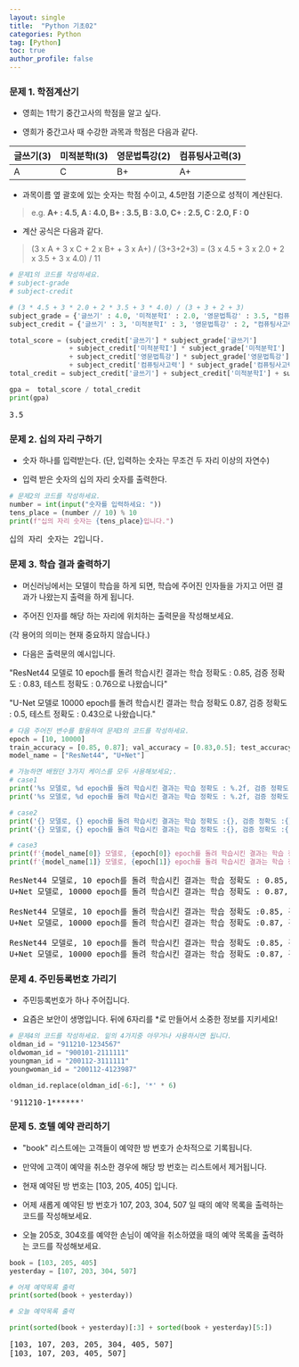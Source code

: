 ```yaml
---
layout: single
title:  "Python 기초02"
categories: Python
tag: [Python]
toc: true
author_profile: false
---
```


<head>
  <style>
    table.dataframe {
      white-space: normal;
      width: 100%;
      height: 240px;
      display: block;
      overflow: auto;
      font-family: Arial, sans-serif;
      font-size: 0.9rem;
      line-height: 20px;
      text-align: center;
      border: 0px !important;
    }

    table.dataframe th {
      text-align: center;
      font-weight: bold;
      padding: 8px;
    }

    table.dataframe td {
      text-align: center;
      padding: 8px;
    }

    table.dataframe tr:hover {
      background: #b8d1f3; 
    }

    .output_prompt {
      overflow: auto;
      font-size: 0.9rem;
      line-height: 1.45;
      border-radius: 0.3rem;
      -webkit-overflow-scrolling: touch;
      padding: 0.8rem;
      margin-top: 0;
      margin-bottom: 15px;
      font: 1rem Consolas, "Liberation Mono", Menlo, Courier, monospace;
      color: $code-text-color;
      border: solid 1px $border-color;
      border-radius: 0.3rem;
      word-break: normal;
      white-space: pre;
    }

  .dataframe tbody tr th:only-of-type {
      vertical-align: middle;
  }

  .dataframe tbody tr th {
      vertical-align: top;
  }

  .dataframe thead th {
      text-align: center !important;
      padding: 8px;
  }

  .page__content p {
      margin: 0 0 0px !important;
  }

  .page__content p > strong {
    font-size: 0.8rem !important;
  }

  </style>
</head>


### 문제 1.  학점계산기



- 영희는 1학기 중간고사의 학점을 알고 싶다.

- 영희가 중간고사 때 수강한 과목과 학점은 다음과 같다.

| **글쓰기(3)** | **미적분학I(3)** | **영문법특강(2)** | **컴퓨팅사고력(3)** |
| --- | --- | --- | --- |
| A | C | B+ | A+ |

- 과목이름 옆 괄호에 있는 숫자는 학점 수이고, 4.5만점 기준으로 성적이 계산된다.

> e.g. <b>A+ : 4.5,   A : 4.0,   B+ : 3.5,   B : 3.0,   C+ : 2.5,   C : 2.0,   F : 0</b>



- 계산 공식은 다음과 같다.

> (3 x A + 3 x C + 2 x B+ + 3 x A+) / (3+3+2+3) = (3 x 4.5 + 3 x 2.0 + 2 x 3.5 + 3 x 4.0) / 11



```python
# 문제1의 코드를 작성하세요.
# subject-grade
# subject-credit

# (3 * 4.5 + 3 * 2.0 + 2 * 3.5 + 3 * 4.0) / (3 + 3 + 2 + 3)
subject_grade = {'글쓰기' : 4.0, '미적분학I' : 2.0, '영문법특강' : 3.5, "컴퓨팅사고력" : 4.5}
subject_credit = {'글쓰기' : 3, '미적분학I' : 3, '영문법특강' : 2, "컴퓨팅사고력" : 3}

total_score = (subject_credit['글쓰기'] * subject_grade['글쓰기']
               + subject_credit['미적분학I'] * subject_grade['미적분학I']
               + subject_credit['영문법특강'] * subject_grade['영문법특강']
               + subject_credit['컴퓨팅사고력'] * subject_grade['컴퓨팅사고력'])
total_credit = subject_credit['글쓰기'] + subject_credit['미적분학I'] + subject_credit['영문법특강'] + subject_credit['컴퓨팅사고력']

gpa =  total_score / total_credit
print(gpa)
```

<pre>
3.5
</pre>
### 문제 2. 십의 자리 구하기



* 숫자 하나를 입력받는다. (단, 입력하는 숫자는 무조건 두 자리 이상의 자연수)

* 입력 받은 숫자의 십의 자리 숫자를 출력한다.



```python
# 문제2의 코드를 작성하세요.
number = int(input("숫자를 입력하세요: "))
tens_place = (number // 10) % 10
print(f"십의 자리 숫자는 {tens_place}입니다.")
```

<pre>
십의 자리 숫자는 2입니다.
</pre>
### 문제 3. 학습 결과 출력하기

- 머신러닝에서는 모델이 학습을 하게 되면, 학습에 주어진 인자들을 가지고 어떤 결과가 나왔는지 출력을 하게 됩니다.



- 주어진 인자를 해당 하는 자리에 위치하는 출력문을 작성해보세요.

(각 용어의 의미는 현재 중요하지 않습니다.)





- 다음은 출력문의 예시입니다.





"ResNet44 모델로 10 epoch를 돌려 학습시킨 결과는 학습 정확도 : 0.85, 검증 정확도 : 0.83, 테스트 정확도 : 0.76으로 나왔습니다"



"U-Net 모델로 10000 epoch를 돌려 학습시킨 결과는 학습 정확도 0.87, 검증 정확도 : 0.5, 테스트 정확도 : 0.43으로 나왔습니다."




```python
# 다음 주어진 변수를 활용하여 문제3의 코드를 작성하세요.
epoch = [10, 10000]
train_accuracy = [0.85, 0.87]; val_accuracy = [0.83,0.5]; test_accuracy = [0.76,0.43]
model_name = ["ResNet44", "U+Net"]

# 가능하면 배웠던 3가지 케이스를 모두 사용해보세요;.
# case1 
print('%s 모델로, %d epoch를 돌려 학습시킨 결과는 학습 정확도 : %.2f, 검증 정확도 : %.2f, 테스트 정확도 : %.2f으로 나왔습니다.' %(model_name[0], epoch[0], train_accuracy[0], val_accuracy[0], test_accuracy[0]))
print('%s 모델로, %d epoch를 돌려 학습시킨 결과는 학습 정확도 : %.2f, 검증 정확도 : %.2f, 테스트 정확도 : %.2f으로 나왔습니다.' %(model_name[1], epoch[1], train_accuracy[1], val_accuracy[1], test_accuracy[1]), '\n')

# case2
print('{} 모델로, {} epoch를 돌려 학습시킨 결과는 학습 정확도 :{}, 검증 정확도 :{}, 테스트 정확도 :{}으로 나왔습니다.'.format(model_name[0], epoch[0], train_accuracy[0], val_accuracy[0], test_accuracy[0]))
print('{} 모델로, {} epoch를 돌려 학습시킨 결과는 학습 정확도 :{}, 검증 정확도 :{:.2f}, 테스트 정확도 :{}으로 나왔습니다.'.format(model_name[1], epoch[1], train_accuracy[1], val_accuracy[1], test_accuracy[1]),'\n')

# case3
print(f'{model_name[0]} 모델로, {epoch[0]} epoch를 돌려 학습시킨 결과는 학습 정확도 :{train_accuracy[0]}, 검증 정확도 :{val_accuracy[0]}, 테스트 정확도 :{test_accuracy[0]}으로 나왔습니다.')  
print(f'{model_name[1]} 모델로, {epoch[1]} epoch를 돌려 학습시킨 결과는 학습 정확도 :{train_accuracy[1]}, 검증 정확도 :{val_accuracy[1]:.2f}, 테스트 정확도 :{test_accuracy[1]}으로 나왔습니다.')
```

<pre>
ResNet44 모델로, 10 epoch를 돌려 학습시킨 결과는 학습 정확도 : 0.85, 검증 정확도 : 0.83, 테스트 정확도 : 0.76으로 나왔습니다.
U+Net 모델로, 10000 epoch를 돌려 학습시킨 결과는 학습 정확도 : 0.87, 검증 정확도 : 0.50, 테스트 정확도 : 0.43으로 나왔습니다. 

ResNet44 모델로, 10 epoch를 돌려 학습시킨 결과는 학습 정확도 :0.85, 검증 정확도 :0.83, 테스트 정확도 :0.76으로 나왔습니다.
U+Net 모델로, 10000 epoch를 돌려 학습시킨 결과는 학습 정확도 :0.87, 검증 정확도 :0.50, 테스트 정확도 :0.43으로 나왔습니다. 

ResNet44 모델로, 10 epoch를 돌려 학습시킨 결과는 학습 정확도 :0.85, 검증 정확도 :0.83, 테스트 정확도 :0.76으로 나왔습니다.
U+Net 모델로, 10000 epoch를 돌려 학습시킨 결과는 학습 정확도 :0.87, 검증 정확도 :0.50, 테스트 정확도 :0.43으로 나왔습니다.
</pre>
### 문제 4. 주민등록번호 가리기



* 주민등록번호가 하나 주어집니다.

* 요즘은 보안이 생명입니다. 뒤에 6자리를 *로 만들어서 소중한 정보를 지키세요!



```python
# 문제4의 코드를 작성하세요. 밑의 4가지중 아무거나 사용하시면 됩니다.
oldman_id = "911210-1234567"
oldwoman_id = "900101-2111111"
youngman_id = "200112-3111111"
youngwoman_id = "200112-4123987"

oldman_id.replace(oldman_id[-6:], '*' * 6)
```

<pre>
'911210-1******'
</pre>
### 문제 5. 호텔 예약 관리하기



- "book" 리스트에는 고객들이 예약한 방 번호가 순차적으로 기록됩니다.



- 만약에 고객이 예약을 취소한 경우에 해당 방 번호는 리스트에서 제거됩니다.



- 현재 예약된 방 번호는 [103, 205, 405] 입니다.



- 어제 새롭게 예약된 방 번호가 107, 203, 304, 507 일 때의 예약 목록을 출력하는 코드를 작성해보세요.



- 오늘 205호, 304호를 예약한 손님이 예약을 취소하였을 때의 예약 목록을 출력하는 코드를 작성해보세요.



```python
book = [103, 205, 405]
yesterday = [107, 203, 304, 507]

# 어제 예약목록 출력
print(sorted(book + yesterday))

# 오늘 예약목록 출력

print(sorted(book + yesterday)[:3] + sorted(book + yesterday)[5:])
```

<pre>
[103, 107, 203, 205, 304, 405, 507]
[103, 107, 203, 405, 507]
</pre>
